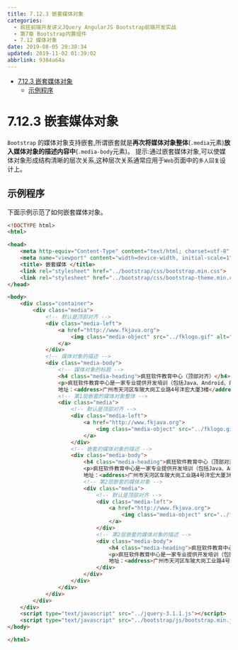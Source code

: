 ```yaml
---
title: 7.12.3 嵌套媒体对象
categories: 
  - 疯狂前端开发讲义JQuery AngularJS Bootstrap前端开发实战
  - 第7章 Bootstrap内置组件
  - 7.12 媒体对象
date: 2019-08-05 20:38:34
updated: 2019-11-02 01:39:02
abbrlink: 9384a64a
---
```

- [7.12.3 嵌套媒体对象](/ReadingNotes/9384a64a/#7-12-3-嵌套媒体对象)
    - [示例程序](/ReadingNotes/9384a64a/#示例程序)

<!--more-->
<script src="https://cdn.bootcss.com/jquery/3.4.0/jquery.slim.min.js"></script>
<script>$(document).ready(function () {$(".post-body > ul:nth-child(1)").hide();});</script>

<!--end-->
<!--SSTStart-->
# 7.12.3 嵌套媒体对象 #
`Bootstrap` 的媒体对象支持嵌套,所谓嵌套就是**再次将媒体对象整体**(`.media`元素)**放入媒体对象的描述内容中**(`.media-body`元素)。
提示:通过嵌套媒体对象,可以使媒体对象形成结构清晰的层次关系,这种层次关系通常应用于`Web`页面中的`多人回复`设计上。
<!--SSTStop-->
## 示例程序 ##
下面示例示范了如何嵌套媒体对象。
```html
<!DOCTYPE html>
<html>

<head>
	<meta http-equiv="Content-Type" content="text/html; charset=utf-8" />
	<meta name="viewport" content="width=device-width, initial-scale=1">
	<title> 嵌套媒体 </title>
	<link rel="stylesheet" href="../bootstrap/css/bootstrap.min.css">
	<link rel="stylesheet" href="../bootstrap/css/bootstrap-theme.min.css">
</head>

<body>
	<div class="container">
		<div class="media">
			<!-- 默认是顶部对齐 -->
			<div class="media-left">
				<a href="http://www.fkjava.org">
					<img class="media-object" src="../fklogo.gif" alt="疯狂软件">
				</a>
			</div>
			<!-- 媒体对象的描述 -->
			<div class="media-body">
				<!-- 媒体对象的标题 -->
				<h4 class="media-heading">疯狂软件教育中心（顶部对齐）</h4>
				<p>疯狂软件教育中心是一家专业提供开发培训（包括Java、Android、前端、iOS等课程）的培训机构。</p>
				地址：<address>广州市天河区车陂大岗工业路4号沣宏大厦3楼</address>
				<!-- 第1层嵌套的媒体对象整体 -->
				<div class="media">
					<!-- 默认是顶部对齐 -->
					<div class="media-left">
						<a href="http://www.fkjava.org">
							<img class="media-object" src="../fklogo.gif" alt="疯狂软件">
						</a>
					</div>
					<!-- 嵌套的媒体对象的描述 -->
					<div class="media-body">
						<h4 class="media-heading">疯狂软件教育中心（顶部对齐）</h4>
						<p>疯狂软件教育中心是一家专业提供开发培训（包括Java、Android、前端、iOS等课程）的培训机构。</p>
						地址：<address>广州市天河区车陂大岗工业路4号沣宏大厦3楼</address>
						<!-- 第2层嵌套的媒体对象 -->
						<div class="media">
							<!-- 默认是顶部对齐 -->
							<div class="media-left">
								<a href="http://www.fkjava.org">
									<img class="media-object" src="../fklogo.gif" alt="疯狂软件">
								</a>
							</div>
							<!-- 第2层嵌套的媒体对象的描述 -->
							<div class="media-body">
								<h4 class="media-heading">疯狂软件教育中心（顶部对齐）</h4>
								<p>疯狂软件教育中心是一家专业提供开发培训（包括Java、Android、前端、iOS等课程）的培训机构。</p>
								地址：<address>广州市天河区车陂大岗工业路4号沣宏大厦3楼</address>
							</div>
						</div>
					</div>
				</div>
			</div>
		</div>
	</div>
	<script type="text/javascript" src="../jquery-3.1.1.js"></script>
	<script type="text/javascript" src="../bootstrap/js/bootstrap.min.js"></script>
</body>

</html>
```


